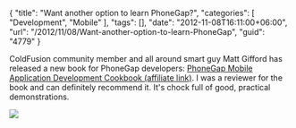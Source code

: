 {
	"title": "Want another option to learn PhoneGap?",
	"categories": [
		"Development",
		"Mobile"
	],
	"tags": [],
	"date": "2012-11-08T16:11:00+06:00",
	"url": "/2012/11/08/Want-another-option-to-learn-PhoneGap",
	"guid": "4779"
}

ColdFusion community member and all around smart guy Matt Gifford has released a new book for PhoneGap developers: <a href="http://www.amazon.com/gp/product/1849518580/ref=as_li_qf_sp_asin_il_tl?ie=UTF8&camp=1789&creative=9325&creativeASIN=1849518580&linkCode=as2&tag=raymondcamden-20">PhoneGap Mobile Application Development Cookbook (affiliate link)</a>. I was a reviewer for the book and can definitely recommend it. It's chock full of good, practical demonstrations.

<img src="https://static.raymondcamden.com/images/8581OS_PhoneGap Cookbook_cov.jpg" />